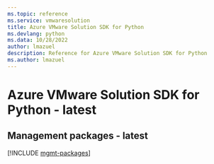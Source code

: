 ```yaml
---
ms.topic: reference
ms.service: vmwaresolution
title: Azure VMware Solution SDK for Python
ms.devlang: python
ms.data: 10/28/2022
author: lmazuel
description: Reference for Azure VMware Solution SDK for Python
ms.author: lmazuel
---
```

# Azure VMware Solution SDK for Python - latest

## Management packages - latest
[!INCLUDE [mgmt-packages](vmware-solution-mgmt-index.md)]